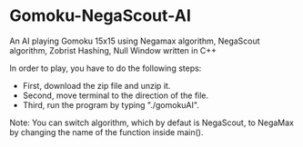 # Gomoku-NegaScout-AI
An AI playing Gomoku 15x15 using Negamax algorithm, NegaScout algorithm, Zobrist Hashing, Null Window written in C++

In order to play, you have to do the following steps:
  - First, download the zip file and unzip it.
  - Second, move terminal to the direction of the file.
  - Third, run the program by typing "./gomokuAI".

Note: You can switch algorithm, which by defaut is NegaScout, to NegaMax by changing the name of the function inside main().
